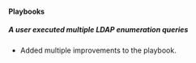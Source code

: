 
#### Playbooks

##### A user executed multiple LDAP enumeration queries

- Added multiple improvements to the playbook.
